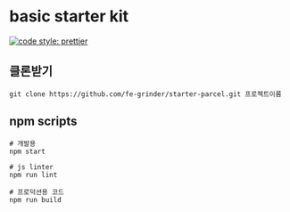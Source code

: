 # basic starter kit

[![code style: prettier](https://img.shields.io/badge/code_style-prettier-ff69b4.svg?style=flat-square)](https://github.com/prettier/prettier)

## 클론받기

``` shell
git clone https://github.com/fe-grinder/starter-parcel.git 프로젝트이름
```

## npm scripts

``` shell
# 개발용
npm start

# js linter
npm run lint

# 프로덕션용 코드
npm run build
```

